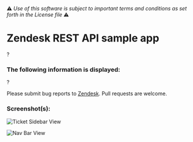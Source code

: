 :warning: *Use of this software is subject to important terms and conditions as set forth in the License file* :warning:

# Zendesk REST API sample app

?

### The following information is displayed:

?

Please submit bug reports to [Zendesk](https://support.zendesk.com/requests/new). Pull requests are welcome.

### Screenshot(s):

![Ticket Sidebar View](https://f.cloud.github.com/assets/1329716/1769729/1e66bdca-6779-11e3-97c1-45595b8614f7.png)

![Nav Bar View](https://f.cloud.github.com/assets/1329716/1770189/2211c418-6785-11e3-98bd-17369678bcc4.png)
